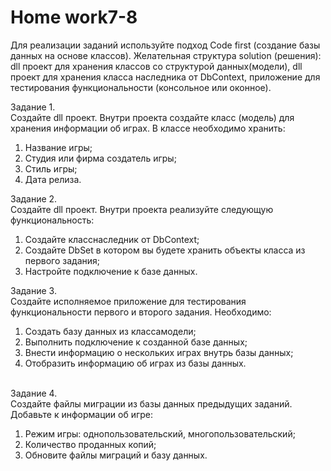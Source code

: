 # <b>Home work7-8</b>

Для реализации заданий используйте подход Code first (создание базы данных на основе классов). Желательная структура solution (решения): dll проект для хранения классов со структурой данных(модели), dll проект для хранения класса наследника от DbContext, приложение для тестирования функциональности (консольное или оконное).<br>

Задание 1.<br>
Создайте dll проект. Внутри проекта создайте класс (модель) для хранения информации об играх. В классе необходимо хранить:
<ol>
<li>Название игры;</li>
<li>Студия или фирма создатель игры;</li>
<li>Стиль игры;</li>
<li>Дата релиза.</li>
</ol>

Задание 2.<br>
Создайте dll проект. Внутри проекта реализуйте следующую функциональность:
<ol>
<li>Создайте класснаследник от DbContext;</li>
<li>Создайте DbSet в котором вы будете хранить объекты класса из первого задания;</li>
<li>Настройте подключение к базе данных.</li>
</ol>

Задание 3.<br>
Создайте исполняемое приложение для тестирования функциональности первого и второго задания. Необходимо:
<ol>
<li>Создать базу данных из классамодели;</li>
<li>Выполнить подключение к созданной базе данных;</li>
<li>Внести информацию о нескольких играх внутрь базы данных;</li>
<li>Отобразить информацию об играх из базы данных.</li>
</ol>

<br>Задание 4.<br>
Создайте файлы миграции из базы данных предыдущих заданий. Добавьте к информации об игре:
<ol>
<li>Режим игры: однопользовательский, многопользовательский;</li>
<li>Количество проданных копий;</li>
<li>Обновите файлы миграций и базу данных.</li>
</ol>
